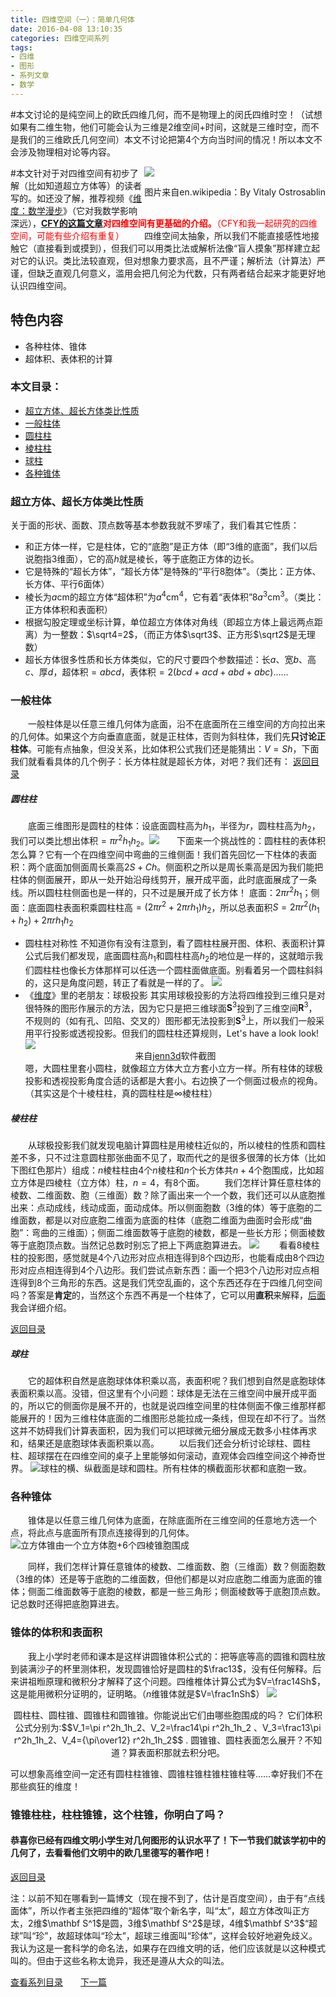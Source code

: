 ```yaml
---
title: 四维空间（一）：简单几何体
date: 2016-04-08 13:10:35
categories: 四维空间系列
tags:
- 四维
- 图形
- 系列文章
- 数学
---
```

 <span class="likecode">#本文讨论的是纯空间上的欧氏四维几何，而不是物理上的闵氏四维时空！（试想如果有二维生物，他们可能会认为三维是2维空间+时间，这就是三维时空，而不是我们的三维欧氏几何空间）本文不讨论把第4个方向当时间的情况！所以本文不会涉及物理相对论等内容。</span><div style="float:right"><img src="https://upload.wikimedia.org/wikipedia/commons/d/d9/From_Point_to_Tesseract_%28Looped_Version%29.gif"/><p>图片来自en.wikipedia：By Vitaly Ostrosablin</p></div>
\#<span class="likecode">本文针对于对四维空间有初步了解（比如知道超立方体等）的读者写的。如还没了解，推荐视频《[维度：数学漫步](https://www.dimensions-math.org/Dim_E.htm)》（它对我数学影响深远），<span style="color:#F00">**[CFY的这篇文章](http://hadroncfy.com/articles/2016/04/09/la-dimension-quatre-premier/)对四维空间有更基础的介绍。**（CFY和我一起研究的四维空间，可能有些介绍有重复）</span>
</span></span>
　　四维空间太抽象，所以我们不能直接感性地接触它（直接看到或摸到），但我们可以用类比法或解析法像“盲人摸象”那样建立起对它的认识。类比法较直观，但对想象力要求高，且不严谨；解析法（计算法）严谨，但缺乏直观几何意义，滥用会把几何沦为代数，只有两者结合起来才能更好地认识四维空间。<a name="index"></a>
## 特色内容
 - 各种柱体、锥体
 - 超体积、表体积的计算

<!--more-->
### 本文目录：
- [超立方体、超长方体类比性质](/archives/objects4ds/#hyper)
- [一般柱体](/archives/objects4ds/#zhu)
- [圆柱柱](/archives/objects4ds/#czhu)
- [棱柱柱](/archives/objects4ds/#lzhu)
- [球柱](/archives/objects4ds/#szhu)
- [各种锥体](/archives/objects4ds/#cone)
<a name="hyper"></a>


### 超立方体、超长方体类比性质
 关于面的形状、面数、顶点数等基本参数我就不罗嗦了，我们看其它性质：
 - 和正方体一样，它是柱体，它的“底胞”是正方体（即“3维的底面”，我们以后说胞指3维面），它的高$h$就是棱长，等于底胞正方体的边长。
 - 它是特殊的“超长方体”，“超长方体”是特殊的“平行8胞体”。（类比：正方体、长方体、平行6面体）
 - 棱长为$a$cm的超立方体“超体积”为$a^4$cm<sup>4</sup>，它有着“表体积”$8a^3$</sup>cm<sup>3</sup>。（类比：正方体体积和表面积）
 - 根据勾股定理或坐标计算，单位超立方体体对角线（即超立方体上最远两点距离）为一整数：$\sqrt4=2$，（而正方体$\sqrt3$、正方形$\sqrt2$是无理数）<a name="zhu"></a>
 - 超长方体很多性质和长方体类似，它的尺寸要四个参数描述：长$a$、宽$b$、高$c$、厚$d$，超体积$=abcd$，表体积$=2(bcd+acd+abd+abc)$……

### 一般柱体
 　　一般柱体是以任意三维几何体为底面，沿不在底面所在三维空间的方向拉出来的几何体。如果这个方向垂直底面，就是正柱体，否则为斜柱体，我们先**只讨论正柱体**。可能有点抽象，但没关系，比如体积公式我们还是能猜出：$V=Sh$，下面我们就看看具体的几个例子：长方体柱就是超长方体，对吧？我们还有：<a name="czhu"></a>
[返回目录](#index)
##### 圆柱柱
 　　底面三维图形是圆柱的柱体：设底面圆柱高为$h_1$，半径为$r$，圆柱柱高为$h_2$，我们可以类比想出体积$=\pi r^2 h_1 h_2$。![](/img/dcylinder1.gif)　　下面来一个挑战性的：圆柱柱的表体积怎么算？它有一个在四维空间中弯曲的三维侧面！我们首先回忆一下柱体的表面积：两个底面加侧面周长乘高$2S+Ch$。侧面积之所以是周长乘高是因为我们能把柱体的侧面展开，即从一处开始沿母线剪开，展开成平面，此时底面展成了一条线。所以圆柱柱侧面也是一样的，只不过是展开成了长方体！
 底面：$2\pi r^2 h_1$；侧面：底面圆柱表面积乘圆柱柱高$=(2\pi r^2+2\pi rh_1)h_2$，所以总表面积$S=2\pi r^2 (h_1+h_2)+2\pi rh_1h_2$
  - 圆柱柱对称性
不知道你有没有注意到，看了圆柱柱展开图、体积、表面积计算公式后我们都发现，底面圆柱高$h_1$和圆柱柱高$h_2$的地位是一样的，这就暗示我们圆柱柱也像长方体那样可以任选一个圆柱面做底面。别看着另一个圆柱斜斜的，这只是角度问题，转正了看就是一样的了。
![](/img/dcylinder2.gif)
  - 《[维度](https://www.dimensions-math.org/Dim_E.htm)》里的老朋友：球极投影
其实用球极投影的方法将四维投到三维只是对很特殊的图形作展示的方法，因为它只是把三维球面$\mathbf S^3$投到了三维空间$\mathbf R^3$，不规则的（如有孔、凹陷、交叉的）图形都无法投影到$\mathbf S^3$上，所以我们一般采用平行投影或透视投影。但我们的圆柱柱还算规则，Let's have a look look! ![](/img/dcylinder3.gif)<center>来自[jenn3d](http://www.jenn3d.org/)软件截图</center>
嗯，大圆柱里套小圆柱，就像超立方体大立方套小立方一样。所有柱体的球极投影和透视投影角度合适的话都是大套小。右边换了一个侧面过极点的视角。（其实这是个十棱柱柱，真的圆柱柱是$\infty$棱柱柱）
<a name="lzhu"></a>

##### 棱柱柱
　　从球极投影我们就发现电脑计算圆柱是用棱柱近似的，所以棱柱的性质和圆柱差不多，只不过注意圆柱那张曲面不见了，取而代之的是很多很薄的长方体（比如下图红色那片）组成：$n$棱柱柱由$4$个$n$棱柱和$n$个长方体共$n+4$个胞围成，比如超立方体是四棱柱（立方体）柱，$n=4$，有8个面。
　　我们怎样计算任意柱体的棱数、二维面数、胞（三维面）数？除了画出来一个一个数，我们还可以从底胞推出来：点动成线，线动成面，面动成体。所以侧面胞数（3维的体）等于底胞的二维面数，都是以对应底胞二维面为底面的柱体（底胞二维面为曲面时会形成“曲胞”：弯曲的三维面）；侧面二维面数等于底胞的棱数，都是一些长方形；侧面棱数等于底胞顶点数。当然记总数时别忘了把上下两底胞算进去。
![](/img/dcylinder4.gif)
　　看看8棱柱柱的投影图，感觉就是4个八边形对应点相连得到8个四边形，也能看成由8个四边形对应点相连得到4个八边形。我们尝试点新东西：画一个把3个八边形对应点相连得到8个三角形的东西。这是我们凭空乱画的，这个东西还存在于四维几何空间吗？答案是**肯定**的，当然这个东西不再是一个柱体了，它可以用**直积**来解释，[后面](/archives/more4ds/)我会详细介绍。
<a name="szhu"></a>

[返回目录](#index)
##### 球柱
　　它的超体积自然是底胞球体体积乘以高，表面积呢？我们想到自然是底胞球体表面积乘以高。没错，但这里有个小问题：球体是无法在三维空间中展开成平面的，所以它的侧面你是展不开的，也就是说四维空间里的柱体侧面不像三维那样都能展开的！因为三维柱体底面的二维图形总能拉成一条线，但现在却不行了。当然这并不妨碍我们计算表面积，因为我们可以把球微元细分展成无数多小柱体再求和，结果还是底胞球体表面积乘以高。
　　以后我们还会分析讨论球柱、圆柱柱、超球摆在在四维空间的桌子上里能够如何滚动，直观体会四维空间这个神奇世界。
![球柱的横、纵截面是球和圆柱。所有柱体的横截面形状都和底胞一致。](/img/dcylinder5.gif)<a name="cone"></a>

### 各种锥体
　　锥体是以任意三维几何体为底面，在除底面所在三维空间的任意地方选一个点，将此点与底面所有顶点连接得到的几何体。
![立方体锥由一个立方体胞+6个四棱锥胞围成](/img/dcylinder6.gif)

　　同样，我们怎样计算任意锥体的棱数、二维面数、胞（三维面）数？侧面胞数（3维的体）还是等于底胞的二维面数，但他们都是以对应底胞二维面为底面的锥体；侧面二维面数等于底胞的棱数，都是一些三角形；侧面棱数等于底胞顶点数。记总数时还得把底胞算进去。
### 锥体的体积和表面积
　　我上小学时老师和课本是这样讲圆锥体积公式的：把等底等高的圆锥和圆柱放到装满沙子的杯里测体积，发现圆锥恰好是圆柱的$\frac13$，没有任何解释。后来讲祖暅原理和微积分才解释了这个问题。四维椎体计算公式为$V=\frac14Sh$，这是能用微积分证明的，证明略。（$n$维锥体就是$V=\frac1nSh$）
![](/img/cycon.gif)
<center>圆柱柱、圆柱锥、圆锥柱和圆锥锥。你能说出它们由哪些胞围成的吗？
它们体积公式分别为:$$V_1=\pi r^2h_1h_2、V_2=\frac14\pi r^2h_1h_2 、V_3=\frac13\pi r^2h_1h_2、V_4={\pi\over12} r^2h_1h_2$$ .
圆锥锥、圆柱表面怎么展开？不知道？算表面积那就去积分吧。
</center>

可以想象高维空间一定还有圆柱柱锥锥、圆锥柱锥柱锥柱锥柱等……幸好我们不在那些疯狂的维度！
### 锥锥柱柱，柱柱锥锥，这个柱锥，你明白了吗？
#### 恭喜你已经有四维文明小学生对几何图形的认识水平了！下一节我们就该学初中的几何了，去看看他们文明中的欧几里德写的著作吧！
[返回目录](#index)
<p class="likecode">注：以前不知在哪看到一篇博文（现在搜不到了，估计是百度空间），由于有“点线面体”，所以作者主张把四维的“超体”取个新名字，叫“太”，超立方体改叫正方太，2维$\mathbf S^1$是圆，3维$\mathbf S^2$是球，4维$\mathbf S^3$“超球”叫“珍”，故超球体叫“珍太”，超球三维面叫“珍体”，这样会较好地避免歧义。我认为这是一套科学的命名法，如果存在四维文明的话，他们应该就是以这种模式叫的。但由于这些名称太诡异，我还是遵从大众的叫法。</p>

 [查看系列目录](/categories/四维空间系列/)　　[下一篇](/archives/geometry4ds/)